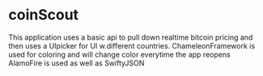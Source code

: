 # coinScout


This application uses a basic api to pull down realtime bitcoin pricing and then uses a UIpicker for UI w.different countries. 
ChameleonFramework is used for coloring and will change color everytime the app reopens
AlamoFire is used as well as SwiftyJSON

